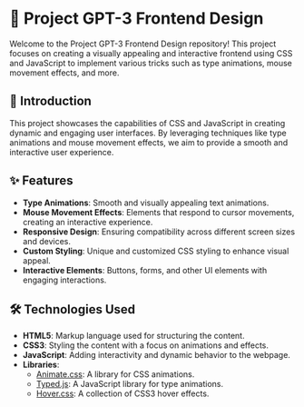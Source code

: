 # 🎨 Project GPT-3 Frontend Design

Welcome to the Project GPT-3 Frontend Design repository! This project focuses on creating a visually appealing and interactive frontend using CSS and JavaScript to implement various tricks such as type animations, mouse movement effects, and more.

## 📖 Introduction

This project showcases the capabilities of CSS and JavaScript in creating dynamic and engaging user interfaces. By leveraging techniques like type animations and mouse movement effects, we aim to provide a smooth and interactive user experience.

## ✨ Features

- **Type Animations**: Smooth and visually appealing text animations.
- **Mouse Movement Effects**: Elements that respond to cursor movements, creating an interactive experience.
- **Responsive Design**: Ensuring compatibility across different screen sizes and devices.
- **Custom Styling**: Unique and customized CSS styling to enhance visual appeal.
- **Interactive Elements**: Buttons, forms, and other UI elements with engaging interactions.

## 🛠️ Technologies Used

- **HTML5**: Markup language used for structuring the content.
- **CSS3**: Styling the content with a focus on animations and effects.
- **JavaScript**: Adding interactivity and dynamic behavior to the webpage.
- **Libraries**:
  - [Animate.css](https://animate.style/): A library for CSS animations.
  - [Typed.js](https://mattboldt.com/demos/typed-js/): A JavaScript library for type animations.
  - [Hover.css](https://ianlunn.github.io/Hover/): A collection of CSS3 hover effects.
